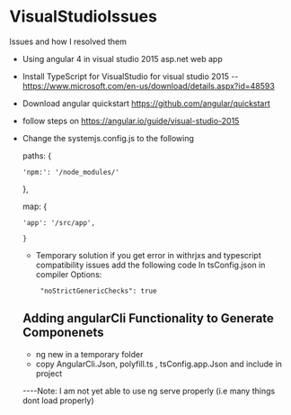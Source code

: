 # VisualStudioIssues
Issues and how I resolved them


* Using angular 4 in visual studio 2015 asp.net web app
* Install TypeScript for VisualStudio   for visual studio 2015 -- https://www.microsoft.com/en-us/download/details.aspx?id=48593
* Download angular quickstart https://github.com/angular/quickstart
* follow steps on https://angular.io/guide/visual-studio-2015
* Change the systemjs.config.js to the following 
 
    paths: {
     
      'npm:': '/node_modules/'
    },

    map: {
   
      'app': '/src/app',
      
      }
      
      
    *  Temporary solution if you get error in withrjxs and typescript compatibility issues
           add the following code      In tsConfig.json in compiler Options:
      
            "noStrictGenericChecks": true
            
            
            
   ## Adding angularCli Functionality to Generate Componenets
    * ng new in a temporary folder 
    * copy AngularCli.Json, polyfill.ts , tsConfig.app.Json and include in project
    
    ----Note: I am not yet able to use ng serve properly (i.e many things dont load properly)
   
   
      
      


